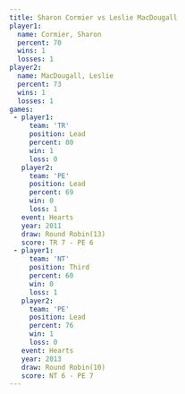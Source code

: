 ```yaml
---
title: Sharon Cormier vs Leslie MacDougall
player1:                  
  name: Cormier, Sharon   
  percent: 70             
  wins: 1                 
  losses: 1               
player2:                  
  name: MacDougall, Leslie
  percent: 73             
  wins: 1                 
  losses: 1               
games:
 - player1:        
     team: 'TR'    
     position: Lead
     percent: 80   
     win: 1        
     loss: 0       
   player2:        
     team: 'PE'    
     position: Lead
     percent: 69   
     win: 0        
     loss: 1       
   event: Hearts        
   year: 2011           
   draw: Round Robin(13)
   score: TR 7 - PE 6   
 - player1:         
     team: 'NT'     
     position: Third
     percent: 60    
     win: 0         
     loss: 1        
   player2:        
     team: 'PE'    
     position: Lead
     percent: 76   
     win: 1        
     loss: 0       
   event: Hearts        
   year: 2013           
   draw: Round Robin(10)
   score: NT 6 - PE 7   
---
```

